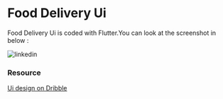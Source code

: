 # Food Delivery Ui

Food Delivery Ui is coded with Flutter.You can look at the screenshot in below :

![linkedin](https://user-images.githubusercontent.com/36920742/77315347-73f06b00-6d18-11ea-986a-012368b91680.png)

### Resource
[Ui design on Dribble](https://dribbble.com/shots/6336127-Food-Delivery-App-Freebie)